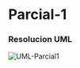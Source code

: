 
# Parcial-1


### Resolucion UML
![UML-Parcial1]( https://github.com/soymilidev/JAVA-I/blob/main/C15/UML-Parcial1/img/UML-Parcial1.png )
